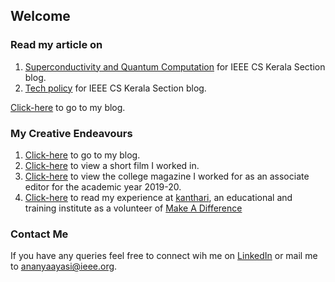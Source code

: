 ## Welcome 

### Read my article on
1. [Superconductivity and Quantum Computation](https://cs.ieeekerala.org/2020/11/23/superconductivity-and-quantum-computation/) for IEEE CS Kerala Section blog.
2. [Tech policy](https://cs.ieeekerala.org/2020/09/21/technology-inclusive-or-intrusive/) for IEEE CS Kerala Section blog.

[Click-here](http://ayasi-kaleidoscope.blogspot.com/) to go to my blog.


### My Creative Endeavours
1. [Click-here](http://ayasi-kaleidoscope.blogspot.com/) to go to my blog.
2. [Click-here](https://www.youtube.com/watch?v=MIzbZ9G8QiM&t=2s) to view a short film I worked in.
3. [Click-here](https://cetmagazine.ml/) to view the college magazine I worked for as an associate editor for the academic year 2019-20.
4. [Click-here](https://www.kanthari.org/corona-blog-day-49-12-05-2020/) to read my experience at [kanthari](https://www.kanthari.org/), an educational and training institute as a volunteer of [Make A Difference](https://makeadiff.in/)



### Contact Me
If you have any queries feel free to connect wih me on [LinkedIn](https://www.linkedin.com/in/ananya-ayasi-0b654a166/) or mail me to ananyaayasi@ieee.org.

